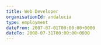 ```yaml
---
title: Web Developer
organisationId: andalucia
type: employment
dateFrom: 2007-07-01T00:00:00+0000
dateTo: 2008-07-31T00:00:00+0000
---
```

